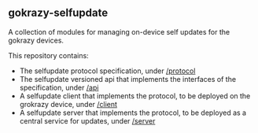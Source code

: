 ## gokrazy-selfupdate

A collection of modules for managing on-device self updates for the gokrazy devices.

This repository contains:
- The selfupdate protocol specification, under [/protocol](./protocol)
- The selfupdate versioned api that implements the interfaces of the specification, under [/api](./api)
- A selfupdate client that implements the protocol, to be deployed on the grokrazy device, under [/client](./client)
- A selfupdate server that implements the protocol, to be deployed as a central service for updates, under [/server](./server)
